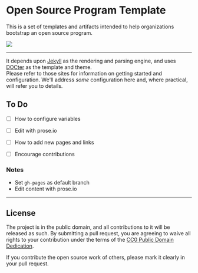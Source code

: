 # Open Source Program Template

This is a set of templates and artifacts intended to help organizations bootstrap an open source program.

<img src="https://raw.github.com/virtix/open-source-program-template/gh-pages/assets/img/screenshot.png">

----

It depends upon [Jekyll](http://jekyllrb.com/) as the rendering and parsing engine, and uses 
[DOCter](https://github.com/CFPB/DOCter) as the template and theme.  
Please refer to those sites for information on getting started and configuration. We'll address
_some_ configuration here and, where practical, will refer you to details.

## To Do

 - [ ] How to configure variables
 - [ ] Edit with prose.io
 - [ ] How to add new pages and links
 - [ ] Encourage contributions


### Notes

- Set ```gh-pages``` as default branch
- Edit content with prose.io


----

## License

The project is in the public domain, and all contributions to it will be released as such. By submitting a pull request, you are agreeing to waive all rights to your contribution under the terms of the [CC0 Public Domain Dedication](http://creativecommons.org/publicdomain/zero/1.0/).

If you contribute the open source work of others, please mark it clearly in your pull request.

